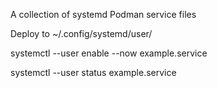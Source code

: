 A collection of systemd Podman service files

Deploy to ~/.config/systemd/user/

systemctl --user enable --now example.service

systemctl --user status example.service
